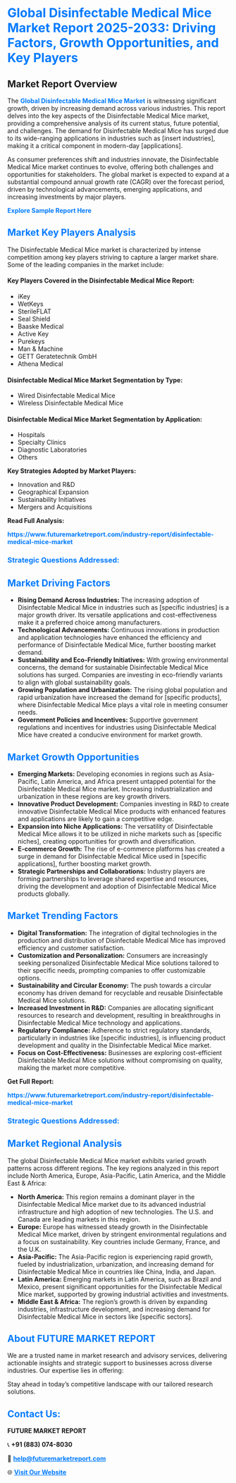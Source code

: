 <h1 style="color: #007BFF;">Global Disinfectable Medical Mice Market Report 2025-2033: Driving Factors, Growth Opportunities, and Key Players</h1>

<section id="overview">
<h2>Market Report Overview</h2>
<p>The <a href="https://www.futuremarketreport.com/industry-report/disinfectable-medical-mice-market" style="color: #007BFF; text-decoration: none;"><strong>Global Disinfectable Medical Mice Market</strong></a> is witnessing significant growth, driven by increasing demand across various industries. This report delves into the key aspects of the Disinfectable Medical Mice market, providing a comprehensive analysis of its current status, future potential, and challenges. The demand for Disinfectable Medical Mice has surged due to its wide-ranging applications in industries such as [insert industries], making it a critical component in modern-day [applications].</p>
<p>As consumer preferences shift and industries innovate, the Disinfectable Medical Mice market continues to evolve, offering both challenges and opportunities for stakeholders. The global market is expected to expand at a substantial compound annual growth rate (CAGR) over the forecast period, driven by technological advancements, emerging applications, and increasing investments by major players.</p>
</section>

<section id="overview">
<p><a href="https://www.futuremarketreport.com/request-sample/reportId=76675" style="color: #007BFF; text-decoration: none;"><strong>Explore Sample Report Here</strong></a></p>
</section>

<section id="key-players">
<h2 style="color: #007BFF;">Market Key Players Analysis</h2>
<p>The Disinfectable Medical Mice market is characterized by intense competition among key players striving to capture a larger market share. Some of the leading companies in the market include:</p>
<h4>Key Players Covered in the Disinfectable Medical Mice Report:</h4>
<ul><li>iKey</li><li>WetKeys</li><li>SterileFLAT</li><li>Seal Shield</li><li>Baaske Medical</li><li>Active Key</li><li>Purekeys</li><li>Man &amp; Machine</li><li>GETT Geratetechnik GmbH</li><li>Athena Medical</li></ul>
<h4>Disinfectable Medical Mice Market Segmentation by Type:</h4>
<ul><li>Wired Disinfectable Medical Mice</li><li>Wireless Disinfectable Medical Mice</li></ul>

<h4>Disinfectable Medical Mice Market Segmentation by Application:</h4>
<ul><li>Hospitals</li><li>Specialty Clinics</li><li>Diagnostic Laboratories</li><li>Others</li></ul>
<p><strong>Key Strategies Adopted by Market Players:</strong></p>
<ul>
<li>Innovation and R&D</li>
<li>Geographical Expansion</li>
<li>Sustainability Initiatives</li>
<li>Mergers and Acquisitions</li>
</ul>
</section>

<section>
<p><strong>Read Full Analysis: </strong></p><a href="https://www.futuremarketreport.com/industry-report/disinfectable-medical-mice-market" style="color: #007BFF; text-decoration: none;"><strong>https://www.futuremarketreport.com/industry-report/disinfectable-medical-mice-market</strong></a>
<h3 style="color: #007BFF;">Strategic Questions Addressed:</h3>
</section>

<section id="driving-factors">
<h2 style="color: #007BFF;">Market Driving Factors</h2>
<ul>
<li><strong>Rising Demand Across Industries:</strong> The increasing adoption of Disinfectable Medical Mice in industries such as [specific industries] is a major growth driver. Its versatile applications and cost-effectiveness make it a preferred choice among manufacturers.</li>
<li><strong>Technological Advancements:</strong> Continuous innovations in production and application technologies have enhanced the efficiency and performance of Disinfectable Medical Mice, further boosting market demand.</li>
<li><strong>Sustainability and Eco-Friendly Initiatives:</strong> With growing environmental concerns, the demand for sustainable Disinfectable Medical Mice solutions has surged. Companies are investing in eco-friendly variants to align with global sustainability goals.</li>
<li><strong>Growing Population and Urbanization:</strong> The rising global population and rapid urbanization have increased the demand for [specific products], where Disinfectable Medical Mice plays a vital role in meeting consumer needs.</li>
<li><strong>Government Policies and Incentives:</strong> Supportive government regulations and incentives for industries using Disinfectable Medical Mice have created a conducive environment for market growth.</li>
</ul>
</section>

<section id="growth-opportunities">
<h2 style="color: #007BFF;">Market Growth Opportunities</h2>
<ul>
<li><strong>Emerging Markets:</strong> Developing economies in regions such as Asia-Pacific, Latin America, and Africa present untapped potential for the Disinfectable Medical Mice market. Increasing industrialization and urbanization in these regions are key growth drivers.</li>
<li><strong>Innovative Product Development:</strong> Companies investing in R&D to create innovative Disinfectable Medical Mice products with enhanced features and applications are likely to gain a competitive edge.</li>
<li><strong>Expansion into Niche Applications:</strong> The versatility of Disinfectable Medical Mice allows it to be utilized in niche markets such as [specific niches], creating opportunities for growth and diversification.</li>
<li><strong>E-commerce Growth:</strong> The rise of e-commerce platforms has created a surge in demand for Disinfectable Medical Mice used in [specific applications], further boosting market growth.</li>
<li><strong>Strategic Partnerships and Collaborations:</strong> Industry players are forming partnerships to leverage shared expertise and resources, driving the development and adoption of Disinfectable Medical Mice products globally.</li>
</ul>
</section>

<section id="trending-factors">
<h2 style="color: #007BFF;">Market Trending Factors</h2>
<ul>
<li><strong>Digital Transformation:</strong> The integration of digital technologies in the production and distribution of Disinfectable Medical Mice has improved efficiency and customer satisfaction.</li>
<li><strong>Customization and Personalization:</strong> Consumers are increasingly seeking personalized Disinfectable Medical Mice solutions tailored to their specific needs, prompting companies to offer customizable options.</li>
<li><strong>Sustainability and Circular Economy:</strong> The push towards a circular economy has driven demand for recyclable and reusable Disinfectable Medical Mice solutions.</li>
<li><strong>Increased Investment in R&D:</strong> Companies are allocating significant resources to research and development, resulting in breakthroughs in Disinfectable Medical Mice technology and applications.</li>
<li><strong>Regulatory Compliance:</strong> Adherence to strict regulatory standards, particularly in industries like [specific industries], is influencing product development and quality in the Disinfectable Medical Mice market.</li>
<li><strong>Focus on Cost-Effectiveness:</strong> Businesses are exploring cost-efficient Disinfectable Medical Mice solutions without compromising on quality, making the market more competitive.</li>
</ul>
</section>

<section>
<p><strong>Get Full Report: </strong></p><a href="https://www.futuremarketreport.com/industry-report/disinfectable-medical-mice-market" style="color: #007BFF; text-decoration: none;"><strong>https://www.futuremarketreport.com/industry-report/disinfectable-medical-mice-market</strong></a>
<h3 style="color: #007BFF;">Strategic Questions Addressed:</h3>
</section>


<section id="regional-analysis">
<h2 style="color: #007BFF;">Market Regional Analysis</h2>
<p>The global Disinfectable Medical Mice market exhibits varied growth patterns across different regions. The key regions analyzed in this report include North America, Europe, Asia-Pacific, Latin America, and the Middle East & Africa:</p>
<ul>
<li><strong>North America:</strong> This region remains a dominant player in the Disinfectable Medical Mice market due to its advanced industrial infrastructure and high adoption of new technologies. The U.S. and Canada are leading markets in this region.</li>
<li><strong>Europe:</strong> Europe has witnessed steady growth in the Disinfectable Medical Mice market, driven by stringent environmental regulations and a focus on sustainability. Key countries include Germany, France, and the U.K.</li>
<li><strong>Asia-Pacific:</strong> The Asia-Pacific region is experiencing rapid growth, fueled by industrialization, urbanization, and increasing demand for Disinfectable Medical Mice in countries like China, India, and Japan.</li>
<li><strong>Latin America:</strong> Emerging markets in Latin America, such as Brazil and Mexico, present significant opportunities for the Disinfectable Medical Mice market, supported by growing industrial activities and investments.</li>
<li><strong>Middle East & Africa:</strong> The region’s growth is driven by expanding industries, infrastructure development, and increasing demand for Disinfectable Medical Mice in sectors like [specific sectors].</li>
</ul>
</section>

<footer>
<h2 style="color: #007BFF;">About FUTURE MARKET REPORT</h2>
<p>We are a trusted name in market research and advisory services, delivering actionable insights and strategic support to businesses across diverse industries. Our expertise lies in offering:</p>

<p>Stay ahead in today’s competitive landscape with our tailored research solutions.</p>

<h2 style="color: #007BFF;">Contact Us:</h2>
<p><strong>FUTURE MARKET REPORT</strong></p>
<p>📞 <strong>+91 (883) 074-8030</strong></p>
<p>📧 <strong><a href="mailto:help@futuremarketreport.com" style="color: #007BFF;">help@futuremarketreport.com</a></strong></p>
<p>🌐 <strong><a href="https://www.futuremarketreport.com/" style="color: #007BFF;">Visit Our Website</a></strong></p>
</footer>